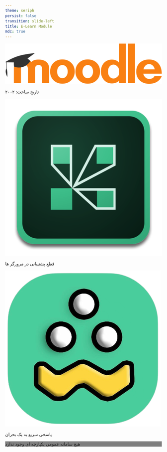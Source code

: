 ```yaml
---
theme: seriph
persist: false
transition: slide-left
title: E-Learn Module
mdc: true
---
```


<Titler :page-number="1" title="مدرن و کارآمد" class="mb-5"/>

<div class="grid grid-cols-12 gap-5">
<div v-click class="col-span-3 border rounded p-2 flex flex-col justify-between gap-5">
<img src="/resources/moodle.png" class="h-[8rem]"/>
<p>تاریخ ساخت: ۲۰۰۲</p>
</div>
<div v-click class="col-span-4 border rounded p-2 flex flex-col justify-between gap-5">
<img src="/resources/adc.png"/>
<p>قطع پشتیبانی در مرورگر ها</p>
</div>
<div v-click class="col-span-4 border rounded p-2 flex flex-col justify-between gap-5">
<img src="/resources/shad.png"/>
<p>پاسخی سریع به یک بحران</p>
</div>
</div>

<div v-click class="absolute w-full h-full top-0 left-0 flex flex-col justify-center items-center" style="backdrop-filter: blur(5px)">
<div class="p-3 rounded-[12px]" style="background: rgba(0,0,0,0.5)"> 
هیچ سامانه عمومی یکپارچه ای وجود ندارد
</div>
</div>